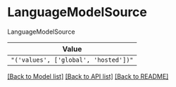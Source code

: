 # LanguageModelSource

LanguageModelSource

| **Value** |
| --------- |
| `"('values', ['global', 'hosted'])"` |


[[Back to Model list]](../../README.md#documentation-for-models) [[Back to API list]](../../README.md#documentation-for-api-endpoints) [[Back to README]](../../README.md)
